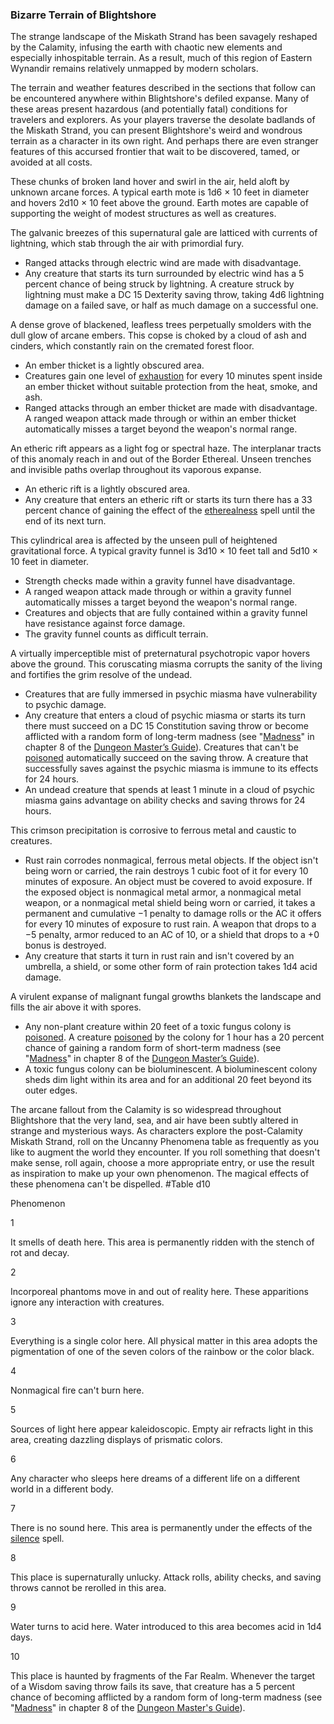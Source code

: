 ### Bizarre Terrain of Blightshore

The strange landscape of the Miskath Strand has been savagely reshaped by the Calamity, infusing the earth with chaotic new elements and especially inhospitable terrain. As a result, much of this region of Eastern Wynandir remains relatively unmapped by modern scholars.

The terrain and weather features described in the sections that follow can be encountered anywhere within Blightshore's defiled expanse. Many of these areas present hazardous (and potentially fatal) conditions for travelers and explorers. As your players traverse the desolate badlands of the Miskath Strand, you can present Blightshore's weird and wondrous terrain as a character in its own right. And perhaps there are even stranger features of this accursed frontier that wait to be discovered, tamed, or avoided at all costs.

These chunks of broken land hover and swirl in the air, held aloft by unknown arcane forces. A typical earth mote is 1d6 × 10 feet in diameter and hovers 2d10 × 10 feet above the ground. Earth motes are capable of supporting the weight of modest structures as well as creatures.

The galvanic breezes of this supernatural gale are latticed with currents of lightning, which stab through the air with primordial fury.

-   Ranged attacks through electric wind are made with disadvantage.
-   Any creature that starts its turn surrounded by electric wind has a 5 percent chance of being struck by lightning. A creature struck by lightning must make a DC 15 Dexterity saving throw, taking 4d6 lightning damage on a failed save, or half as much damage on a successful one.

A dense grove of blackened, leafless trees perpetually smolders with the dull glow of arcane embers. This copse is choked by a cloud of ash and cinders, which constantly rain on the cremated forest floor.

-   An ember thicket is a lightly obscured area.
-   Creatures gain one level of [exhaustion](https://www.dndbeyond.com/compendium/rules/basic-rules/appendix-a-conditions#Exhaustion) for every 10 minutes spent inside an ember thicket without suitable protection from the heat, smoke, and ash.
-   Ranged attacks through an ember thicket are made with disadvantage. A ranged weapon attack made through or within an ember thicket automatically misses a target beyond the weapon's normal range.

An etheric rift appears as a light fog or spectral haze. The interplanar tracts of this anomaly reach in and out of the Border Ethereal. Unseen trenches and invisible paths overlap throughout its vaporous expanse.

-   An etheric rift is a lightly obscured area.
-   Any creature that enters an etheric rift or starts its turn there has a 33 percent chance of gaining the effect of the [etherealness](https://www.dndbeyond.com/spells/etherealness) spell until the end of its next turn.

This cylindrical area is affected by the unseen pull of heightened gravitational force. A typical gravity funnel is 3d10 × 10 feet tall and 5d10 × 10 feet in diameter.

-   Strength checks made within a gravity funnel have disadvantage.
-   A ranged weapon attack made through or within a gravity funnel automatically misses a target beyond the weapon's normal range.
-   Creatures and objects that are fully contained within a gravity funnel have resistance against force damage.
-   The gravity funnel counts as difficult terrain.

A virtually imperceptible mist of preternatural psychotropic vapor hovers above the ground. This coruscating miasma corrupts the sanity of the living and fortifies the grim resolve of the undead.

-   Creatures that are fully immersed in psychic miasma have vulnerability to psychic damage.
-   Any creature that enters a cloud of psychic miasma or starts its turn there must succeed on a DC 15 Constitution saving throw or become afflicted with a random form of long-term madness (see "[Madness](https://www.dndbeyond.com/sources/dmg/running-the-game#Madness "Madness")" in chapter 8 of the [Dungeon Master’s Guide](https://www.dndbeyond.com/sources/dmg "Dungeon Master's Guide")). Creatures that can't be [poisoned](https://www.dndbeyond.com/compendium/rules/basic-rules/appendix-a-conditions#Poisoned) automatically succeed on the saving throw. A creature that successfully saves against the psychic miasma is immune to its effects for 24 hours.
-   An undead creature that spends at least 1 minute in a cloud of psychic miasma gains advantage on ability checks and saving throws for 24 hours.

This crimson precipitation is corrosive to ferrous metal and caustic to creatures.

-   Rust rain corrodes nonmagical, ferrous metal objects. If the object isn't being worn or carried, the rain destroys 1 cubic foot of it for every 10 minutes of exposure. An object must be covered to avoid exposure. If the exposed object is nonmagical metal armor, a nonmagical metal weapon, or a nonmagical metal shield being worn or carried, it takes a permanent and cumulative −1 penalty to damage rolls or the AC it offers for every 10 minutes of exposure to rust rain. A weapon that drops to a −5 penalty, armor reduced to an AC of 10, or a shield that drops to a +0 bonus is destroyed.
-   Any creature that starts it turn in rust rain and isn't covered by an umbrella, a shield, or some other form of rain protection takes 1d4 acid damage.

A virulent expanse of malignant fungal growths blankets the landscape and fills the air above it with spores.

-   Any non-plant creature within 20 feet of a toxic fungus colony is [poisoned](https://www.dndbeyond.com/compendium/rules/basic-rules/appendix-a-conditions#Poisoned). A creature [poisoned](https://www.dndbeyond.com/compendium/rules/basic-rules/appendix-a-conditions#Poisoned) by the colony for 1 hour has a 20 percent chance of gaining a random form of short-term madness (see "[Madness](https://www.dndbeyond.com/sources/dmg/running-the-game#Madness "Madness")" in chapter 8 of the [Dungeon Master’s Guide](https://www.dndbeyond.com/sources/dmg "Dungeon Master’s Guide")).
-   A toxic fungus colony can be bioluminescent. A bioluminescent colony sheds dim light within its area and for an additional 20 feet beyond its outer edges.

The arcane fallout from the Calamity is so widespread throughout Blightshore that the very land, sea, and air have been subtly altered in strange and mysterious ways. As characters explore the post-Calamity Miskath Strand, roll on the Uncanny Phenomena table as frequently as you like to augment the world they encounter. If you roll something that doesn't make sense, roll again, choose a more appropriate entry, or use the result as inspiration to make up your own phenomenon. The magical effects of these phenomena can't be dispelled.
#Table 
d10

Phenomenon

1

It smells of death here. This area is permanently ridden with the stench of rot and decay.

2

Incorporeal phantoms move in and out of reality here. These apparitions ignore any interaction with creatures.

3

Everything is a single color here. All physical matter in this area adopts the pigmentation of one of the seven colors of the rainbow or the color black.

4

Nonmagical fire can't burn here.

5

Sources of light here appear kaleidoscopic. Empty air refracts light in this area, creating dazzling displays of prismatic colors.

6

Any character who sleeps here dreams of a different life on a different world in a different body.

7

There is no sound here. This area is permanently under the effects of the [silence](https://www.dndbeyond.com/spells/silence) spell.

8

This place is supernaturally unlucky. Attack rolls, ability checks, and saving throws cannot be rerolled in this area.

9

Water turns to acid here. Water introduced to this area becomes acid in 1d4 days.

10

This place is haunted by fragments of the Far Realm. Whenever the target of a Wisdom saving throw fails its save, that creature has a 5 percent chance of becoming afflicted by a random form of long-term madness (see "[Madness](https://www.dndbeyond.com/sources/dmg/running-the-game#Madness "Madness")" in chapter 8 of the [Dungeon Master's Guide](https://www.dndbeyond.com/sources/dmg "Dungeon Master's Guide")).